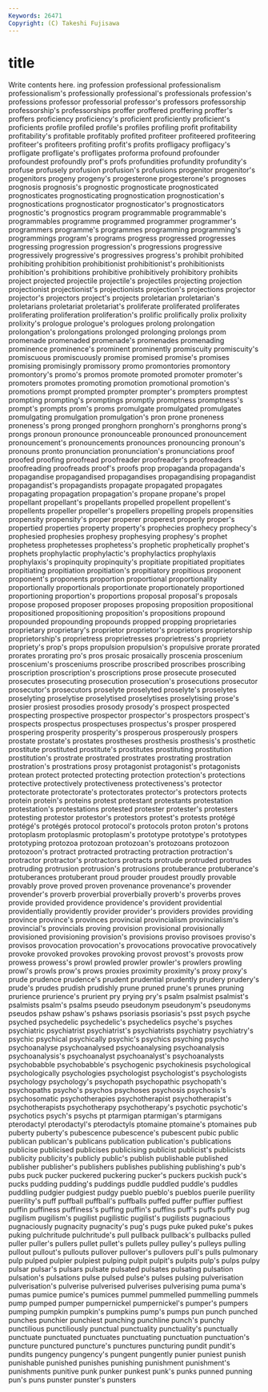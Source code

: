 ```yaml
---
Keywords: 26471 
Copyright: (C) Takeshi Fujisawa
---
```


# title

Write contents here.
ing profession professional professionalism professionalism's
professionally professional's professionals profession's professions professor professorial professor's professors professorship
professorship's professorships proffer proffered proffering proffer's proffers proficiency proficiency's proficient
proficiently proficient's proficients profile profiled profile's profiles profiling profit profitability
profitability's profitable profitably profited profiteer profiteered profiteering profiteer's profiteers profiting
profit's profits profligacy profligacy's profligate profligate's profligates proforma profound profounder
profoundest profoundly prof's profs profundities profundity profundity's profuse profusely profusion
profusion's profusions progenitor progenitor's progenitors progeny progeny's progesterone progesterone's prognoses
prognosis prognosis's prognostic prognosticate prognosticated prognosticates prognosticating prognostication prognostication's prognostications
prognosticator prognosticator's prognosticators prognostic's prognostics program programmable programmable's programmables programme
programmed programmer programmer's programmers programme's programmes programming programming's programmings program's
programs progress progressed progresses progressing progression progression's progressions progressive progressively
progressive's progressives progress's prohibit prohibited prohibiting prohibition prohibitionist prohibitionist's prohibitionists
prohibition's prohibitions prohibitive prohibitively prohibitory prohibits project projected projectile projectile's
projectiles projecting projection projectionist projectionist's projectionists projection's projections projector projector's
projectors project's projects proletarian proletarian's proletarians proletariat proletariat's proliferate proliferated
proliferates proliferating proliferation proliferation's prolific prolifically prolix prolixity prolixity's prologue
prologue's prologues prolong prolongation prolongation's prolongations prolonged prolonging prolongs prom
promenade promenaded promenade's promenades promenading prominence prominence's prominent prominently promiscuity
promiscuity's promiscuous promiscuously promise promised promise's promises promising promisingly promissory
promo promontories promontory promontory's promo's promos promote promoted promoter promoter's
promoters promotes promoting promotion promotional promotion's promotions prompt prompted prompter
prompter's prompters promptest prompting prompting's promptings promptly promptness promptness's prompt's
prompts prom's proms promulgate promulgated promulgates promulgating promulgation promulgation's pron
prone proneness proneness's prong pronged pronghorn pronghorn's pronghorns prong's prongs
pronoun pronounce pronounceable pronounced pronouncement pronouncement's pronouncements pronounces pronouncing pronoun's
pronouns pronto pronunciation pronunciation's pronunciations proof proofed proofing proofread proofreader
proofreader's proofreaders proofreading proofreads proof's proofs prop propaganda propaganda's propagandise
propagandised propagandises propagandising propagandist propagandist's propagandists propagate propagated propagates propagating
propagation propagation's propane propane's propel propellant propellant's propellants propelled propellent
propellent's propellents propeller propeller's propellers propelling propels propensities propensity propensity's
proper properer properest properly proper's propertied properties property property's prophecies
prophecy prophecy's prophesied prophesies prophesy prophesying prophesy's prophet prophetess prophetesses
prophetess's prophetic prophetically prophet's prophets prophylactic prophylactic's prophylactics prophylaxis prophylaxis's
propinquity propinquity's propitiate propitiated propitiates propitiating propitiation propitiation's propitiatory propitious
proponent proponent's proponents proportion proportional proportionality proportionally proportionals proportionate proportionately
proportioned proportioning proportion's proportions proposal proposal's proposals propose proposed proposer
proposes proposing proposition propositional propositioned propositioning proposition's propositions propound propounded
propounding propounds propped propping proprietaries proprietary proprietary's proprietor proprietor's proprietors
proprietorship proprietorship's proprietress proprietresses proprietress's propriety propriety's prop's props propulsion
propulsion's propulsive prorate prorated prorates prorating pro's pros prosaic prosaically
proscenia proscenium proscenium's prosceniums proscribe proscribed proscribes proscribing proscription proscription's
proscriptions prose prosecute prosecuted prosecutes prosecuting prosecution prosecution's prosecutions prosecutor
prosecutor's prosecutors proselyte proselyted proselyte's proselytes proselyting proselytise proselytised proselytises
proselytising prose's prosier prosiest prosodies prosody prosody's prospect prospected prospecting
prospective prospector prospector's prospectors prospect's prospects prospectus prospectuses prospectus's prosper
prospered prospering prosperity prosperity's prosperous prosperously prospers prostate prostate's prostates
prostheses prosthesis prosthesis's prosthetic prostitute prostituted prostitute's prostitutes prostituting prostitution
prostitution's prostrate prostrated prostrates prostrating prostration prostration's prostrations prosy protagonist
protagonist's protagonists protean protect protected protecting protection protection's protections protective
protectively protectiveness protectiveness's protector protectorate protectorate's protectorates protector's protectors protects
protein protein's proteins protest protestant protestants protestation protestation's protestations protested
protester protester's protesters protesting protestor protestor's protestors protest's protests protégé
protégé's protégés protocol protocol's protocols proton proton's protons protoplasm protoplasmic
protoplasm's prototype prototype's prototypes prototyping protozoa protozoan protozoan's protozoans protozoon
protozoon's protract protracted protracting protraction protraction's protractor protractor's protractors protracts
protrude protruded protrudes protruding protrusion protrusion's protrusions protuberance protuberance's protuberances
protuberant proud prouder proudest proudly provable provably prove proved proven
provenance provenance's provender provender's proverb proverbial proverbially proverb's proverbs proves
provide provided providence providence's provident providential providentially providently provider provider's
providers provides providing province province's provinces provincial provincialism provincialism's provincial's
provincials proving provision provisional provisionally provisioned provisioning provision's provisions proviso
provisoes proviso's provisos provocation provocation's provocations provocative provocatively provoke provoked
provokes provoking provost provost's provosts prow prowess prowess's prowl prowled
prowler prowler's prowlers prowling prowl's prowls prow's prows proxies proximity
proximity's proxy proxy's prude prudence prudence's prudent prudential prudently prudery
prudery's prude's prudes prudish prudishly prune pruned prune's prunes pruning
prurience prurience's prurient pry prying pry's psalm psalmist psalmist's psalmists
psalm's psalms pseudo pseudonym pseudonym's pseudonyms pseudos pshaw pshaw's pshaws
psoriasis psoriasis's psst psych psyche psyched psychedelic psychedelic's psychedelics psyche's
psyches psychiatric psychiatrist psychiatrist's psychiatrists psychiatry psychiatry's psychic psychical psychically
psychic's psychics psyching psycho psychoanalyse psychoanalysed psychoanalysing psychoanalysis psychoanalysis's psychoanalyst
psychoanalyst's psychoanalysts psychobabble psychobabble's psychogenic psychokinesis psychological psychologically psychologies psychologist
psychologist's psychologists psychology psychology's psychopath psychopathic psychopath's psychopaths psycho's psychos
psychoses psychosis psychosis's psychosomatic psychotherapies psychotherapist psychotherapist's psychotherapists psychotherapy psychotherapy's
psychotic psychotic's psychotics psych's psychs pt ptarmigan ptarmigan's ptarmigans pterodactyl
pterodactyl's pterodactyls ptomaine ptomaine's ptomaines pub puberty puberty's pubescence pubescence's
pubescent pubic public publican publican's publicans publication publication's publications publicise
publicised publicises publicising publicist publicist's publicists publicity publicity's publicly public's
publish publishable published publisher publisher's publishers publishes publishing publishing's pub's
pubs puck pucker puckered puckering pucker's puckers puckish puck's pucks
pudding pudding's puddings puddle puddled puddle's puddles puddling pudgier pudgiest
pudgy pueblo pueblo's pueblos puerile puerility puerility's puff puffball puffball's
puffballs puffed puffer puffier puffiest puffin puffiness puffiness's puffing puffin's
puffins puff's puffs puffy pug pugilism pugilism's pugilist pugilistic pugilist's
pugilists pugnacious pugnaciously pugnacity pugnacity's pug's pugs puke puked puke's
pukes puking pulchritude pulchritude's pull pullback pullback's pullbacks pulled puller
puller's pullers pullet pullet's pullets pulley pulley's pulleys pulling pullout
pullout's pullouts pullover pullover's pullovers pull's pulls pulmonary pulp pulped
pulpier pulpiest pulping pulpit pulpit's pulpits pulp's pulps pulpy pulsar
pulsar's pulsars pulsate pulsated pulsates pulsating pulsation pulsation's pulsations pulse
pulsed pulse's pulses pulsing pulverisation pulverisation's pulverise pulverised pulverises pulverising
puma puma's pumas pumice pumice's pumices pummel pummelled pummelling pummels
pump pumped pumper pumpernickel pumpernickel's pumper's pumpers pumping pumpkin pumpkin's
pumpkins pump's pumps pun punch punched punches punchier punchiest punching
punchline punch's punchy punctilious punctiliously punctual punctuality punctuality's punctually punctuate
punctuated punctuates punctuating punctuation punctuation's puncture punctured puncture's punctures puncturing
pundit pundit's pundits pungency pungency's pungent pungently punier puniest punish
punishable punished punishes punishing punishment punishment's punishments punitive punk punker
punkest punk's punks punned punning pun's puns punster punster's punsters
